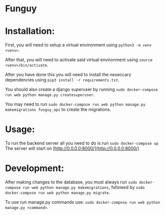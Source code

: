# Funguy

# Installation:

First, you will need to setup a virtual environment using `python3 -m venv <venv>`.

After that, you will need to activate said virtual environment using `source <venv>/bin/activate`.

After you have done this you will need to install the neseccary dependencies using `pip3 install -r requirements.txt`.

You should also create a django superuser by running `sudo docker-compose run web python manage.py createsuperuser`.

You may need to run `sudo docker-compose run web python manage.py makemigrations funguy_api` to create the migrations.

# Usage:

To run the backend server all you need to do is run `sudo docker-compose up`
The server will start on [http://0.0.0.0:8000/](http://0.0.0.0:8000/)

# Development:

After making changes to the database, you must always run `sudo docker-compose run web python manage.py makemigrations`,
followed by `sudo docker-compose run web python manage.py migrate`.

To use run manage.py commands use: `sudo docker-compose run web python manage.py <command>`.
